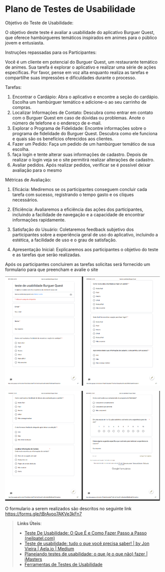 # Plano de Testes de Usabilidade

Objetivo do Teste de Usabilidade: 

O objetivo deste teste é avaliar a usabilidade do aplicativo Burguer Quest, que oferece hambúrgueres temáticos inspirados em animes para o público jovem e entusiasta. 

Instruções repassadas para os Participantes: 

Você é um cliente em potencial do Burguer Quest, um restaurante temático de animes. Sua tarefa é explorar o aplicativo e realizar uma série de ações específicas. Por favor, pense em voz alta enquanto realiza as tarefas e compartilhe suas impressões e dificuldades durante o processo. 

Tarefas: 

1. Encontrar o Cardápio: Abra o aplicativo e encontre a seção do cardápio. Escolha um hambúrguer temático e adicione-o ao seu carrinho de compras.
2. Localizar Informações de Contato: Descubra como entrar em contato com o Burguer Quest em caso de dúvidas ou problemas. Anote o número de telefone e o endereço de e-mail.
3. Explorar o Programa de Fidelidade: Encontre informações sobre o programa de fidelidade do Burguer Quest. Descubra como ele funciona e quais são os benefícios oferecidos aos clientes.
4. Fazer um Pedido: Faça um pedido de um hambúrguer temático de sua escolha.
5.  faça login e tente alterar suas informações de cadastro. Depois de realizar o login veja se o site permitirá realizar alterações de cadastro.
6.   Avaliar pedidos. Após realizar pedidos, verificar se é possível deixar avaliação para o mesmo

 Métricas de Avaliação: 

 1. Eficácia: Mediremos se os participantes conseguem concluir cada tarefa com sucesso, registrando o tempo gasto e os cliques necessários.
 2. Eficiência: Avaliaremos a eficiência das ações dos participantes, incluindo a facilidade de navegação e a capacidade de encontrar informações rapidamente.
 3. Satisfação do Usuário: Coletaremos feedback subjetivo dos participantes sobre a experiência geral de uso do aplicativo, incluindo a estética, a facilidade de uso e o grau de satisfação.


1. Apresentação Inicial: Explicaremos aos participantes o objetivo do teste e as tarefas que serão realizadas.

Após os participantes concluirem as tarefas solicitas será fornecido um formulario para que  preencham e avalie o site

![image](https://github.com/ICEI-PUC-Minas-PMV-ADS/pmv-ads-2023-2-e2-proj-int-t7-burguerquest/blob/a4e65e0d1ce26c24274f74de1f62552feb3039ee/docs/img/formulario01.png)

![image](https://github.com/ICEI-PUC-Minas-PMV-ADS/pmv-ads-2023-2-e2-proj-int-t7-burguerquest/blob/a4e65e0d1ce26c24274f74de1f62552feb3039ee/docs/img/formulario02.png)
 

O formulario a serem realizados são descritos no seguinte link https://forms.gle/tBrAvoo7AKVe3kFn7
  


> **Links Úteis**:
> - [Teste De Usabilidade: O Que É e Como Fazer Passo a Passo (neilpatel.com)](https://neilpatel.com/br/blog/teste-de-usabilidade/)
> - [Teste de usabilidade: tudo o que você precisa saber! | by Jon Vieira | Aela.io | Medium](https://medium.com/aela/teste-de-usabilidade-o-que-voc%C3%AA-precisa-saber-39a36343d9a6/)
> - [Planejando testes de usabilidade: o que (e o que não) fazer | iMasters](https://imasters.com.br/design-ux/planejando-testes-de-usabilidade-o-que-e-o-que-nao-fazer/)
> - [Ferramentas de Testes de Usabilidade](https://www.usability.gov/how-to-and-tools/resources/templates.html)
